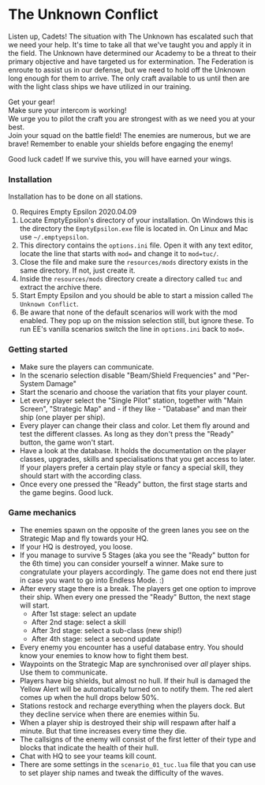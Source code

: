 # The Unknown Conflict

Listen up, Cadets! The situation with The Unknown has escalated such that we need your help. It's time to take all that we've taught you and apply it in the field. The Unknown have determined our Academy to be a threat to their primary objective and have targeted us for extermination. The Federation is enroute to assist us in our defense, but we need to hold off the Unknown long enough for them to arrive. The only craft available to us until then are with the light class ships we have utilized in our training.

Get your gear! \
Make sure your intercom is working! \
We urge you to pilot the craft you are strongest with as we need you at your best. \
Join your squad on the battle field! The enemies are numerous, but we are brave!
Remember to enable your shields before engaging the enemy!

Good luck cadet! If we survive this, you will have earned your wings.

### Installation

Installation has to be done on all stations.

0. Requires Empty Epsilon 2020.04.09
1. Locate EmptyEpsilon's directory of your installation. On Windows this is the directory the `EmptyEpsilon.exe`
file is located in. On Linux and Mac use `~/.emptyepsilon`.
2. This directory contains the `options.ini` file. Open it with any text editor, locate the line that starts with `mod=` and change it to `mod=tuc/`.
3. Close the file and make sure the `resources/mods` directory exists in the same directory. If not, just create it.
4. Inside the `resources/mods` directory create a directory called `tuc` and extract the archive there.
5. Start Empty Epsilon and you should be able to start a mission called `The Unknown Conflict`.
6. Be aware that none of the default scenarios will work with the mod enabled. They pop up on the mission selection still, but ignore these. To run EE's vanilla scenarios switch the line in `options.ini` back to `mod=`.

### Getting started

* Make sure the players can communicate.
* In the scenario selection disable "Beam/Shield Frequencies" and "Per-System Damage"
* Start the scenario and choose the variation that fits your player count.
* Let every player select the "Single Pilot" station, together with "Main Screen", "Strategic Map" and - if they like - "Database" and man their ship (one player per ship).
* Every player can change their class and color. Let them fly around and test the different classes. As long as they don't press the "Ready" button, the game won't start.
* Have a look at the database. It holds the documentation on the player classes, upgrades, skills and specialisations that you get access to later.
  If your players prefer a certain play style or fancy a special skill, they should start with the according class.
* Once every one pressed the "Ready" button, the first stage starts and the game begins. Good luck.

### Game mechanics

* The enemies spawn on the opposite of the green lanes you see on the Strategic Map and fly towards your HQ.
* If your HQ is destroyed, you loose.
* If you manage to survive 5 Stages (aka you see the "Ready" button for the 6th time) you can consider yourself a winner.
  Make sure to congratulate your players accordingly. The game does not end there just in case you want to go into Endless Mode. :)
* After every stage there is a break. The players get one option to improve their ship. When every one pressed the "Ready" Button, the next stage will start.
  * After 1st stage: select an update
  * After 2nd stage: select a skill
  * After 3rd stage: select a sub-class (new ship!)
  * After 4th stage: select a second update
* Every enemy you encounter has a useful database entry. You should know your enemies to know how to fight them best.
* Waypoints on the Strategic Map are synchronised over _all_ player ships. Use them to communicate.
* Players have big shields, but almost no hull. If their hull is damaged the Yellow Alert will be automatically turned on to notify them. The red alert comes up when the hull drops below 50%.
* Stations restock and recharge everything when the players dock. But they decline service when there are enemies within 5u.
* When a player ship is destroyed their ship will respawn after half a minute. But that time increases every time they die.
* The callsigns of the enemy will consist of the first letter of their type and blocks that indicate the health of their hull.
* Chat with HQ to see your teams kill count.
* There are some settings in the `scenario_01_tuc.lua` file that you can use to set player ship names and tweak the difficulty of the waves.